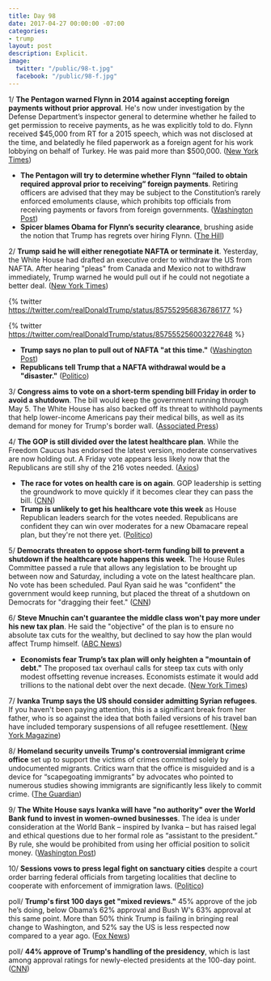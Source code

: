 ```yaml
---
title: Day 98
date: 2017-04-27 00:00:00 -07:00
categories:
- trump
layout: post
description: Explicit.
image:
  twitter: "/public/98-t.jpg"
  facebook: "/public/98-f.jpg"
---
```


1/ **The Pentagon warned Flynn in 2014 against accepting foreign payments without prior approval**. He's now under investigation by the Defense Department’s inspector general to determine whether he failed to get permission to receive payments, as he was explicitly told to do. Flynn received $45,000 from RT for a 2015 speech, which was not disclosed at the time, and belatedly he filed paperwork as a foreign agent for his work lobbying on behalf of Turkey. He was paid more than $500,000. ([New York Times](https://www.nytimes.com/2017/04/27/us/politics/michael-flynn-trump-investigation-defense-department.html))

* **The Pentagon will try to determine whether Flynn “failed to obtain required approval prior to receiving” foreign payments**. Retiring officers are advised that they may be subject to the Constitution’s rarely enforced emoluments clause, which prohibits top officials from receiving payments or favors from foreign governments. ([Washington Post](https://www.washingtonpost.com/news/checkpoint/wp/2017/04/27/top-pentagon-watchdog-launches-investigation-into-money-that-mike-flynn-received-from-foreign-groups/))
* **Spicer blames Obama for Flynn’s security clearance**, brushing aside the notion that Trump has regrets over hiring Flynn. ([The Hill](http://thehill.com/homenews/administration/330925-spicer-blames-obama-for-flynns-security-clearance))

2/ **Trump said he will either renegotiate NAFTA or terminate it**. Yesterday, the White House had drafted an executive order to withdraw the US from NAFTA. After hearing "pleas" from Canada and Mexico not to withdraw immediately, Trump warned he would pull out if he could not negotiate a better deal. ([New York Times](https://www.nytimes.com/2017/04/27/us/politics/trump-says-he-will-renegotiate-nafta-or-terminate-it.html))

{% twitter https://twitter.com/realDonaldTrump/status/857552956836786177 %}

{% twitter https://twitter.com/realDonaldTrump/status/857555256003227648 %}

* **Trump says no plan to pull out of NAFTA "at this time."** ([Washington Post](https://www.washingtonpost.com/business/economy/trump-contemplating-plans-to-let-us-withdraw-from-nafta/2017/04/26/f1e326f2-2ab7-11e7-b605-33413c691853_story.html))
* **Republicans tell Trump that a NAFTA withdrawal would be a "disaster."** ([Politico](http://www.politico.com/story/2017/04/26/white-house-nafta-withdraw-trump-237632))

3/ **Congress aims to vote on a short-term spending bill Friday in order to avoid a shutdown**. The bill would keep the government running through May 5. The White House has also backed off its threat to withhold payments that help lower-income Americans pay their medical bills, as well as its demand for money for Trump's border wall. ([Associated Press](https://apnews.com/43e29f2faa85423da633f7c483d61175/Congress-aims-for-Friday-vote-on-bill-to-avoid-shutdown))

4/ **The GOP is still divided over the latest healthcare plan**. While the Freedom Caucus has endorsed the latest version, moderate conservatives are now holding out. A Friday vote appears less likely now that the Republicans are still shy of the 216 votes needed. ([Axios](https://www.axios.com/revival-of-unpopular-health-care-plan-divides-gop-2380712736.html))

* **The race for votes on health care is on again**. GOP leadership is setting the groundwork to move quickly if it becomes clear they can pass the bill. ([CNN](http://www.cnn.com/2017/04/27/politics/republicans-health-care-votes/))
* **Trump is unlikely to get his healthcare vote this week** as House Republican leaders search for the votes needed. Republicans are confident they can win over moderates for a new Obamacare repeal plan, but they're not there yet. ([Politico](http://www.politico.com/story/2017/04/27/house-republicans-obamacare-repeal-votes-237685))

5/ **Democrats threaten to oppose short-term funding bill to prevent a shutdown if the healthcare vote happens this week**. The House Rules‎ Committee passed a rule that allows any legislation to be brought up between now and Saturday, including a vote on the latest healthcare plan. No vote has been scheduled. Paul Ryan said he was "confident" the government would keep running, but placed the threat of a shutdown on Democrats for "dragging their feet." ([CNN](http://www.cnn.com/2017/04/25/politics/shutdown-border-wall-obamacare-congress/index.html))

6/ **Steve Mnuchin can't guarantee the middle class won't pay more under his new tax plan**. He said the "objective" of the plan is to ensure no absolute tax cuts for the wealthy, but declined to say how the plan would affect Trump himself. ([ABC News](http://abcnews.go.com/Politics/treasury-secretary-steve-mnuchin-guarantee-middle-class-pay/story?id=47051355))

* **Economists fear Trump’s tax plan will only heighten a "mountain of debt."** The proposed tax overhaul calls for steep tax cuts with only modest offsetting revenue increases. Economists estimate it would add trillions to the national debt over the next decade. ([New York Times](https://www.nytimes.com/2017/04/27/business/economy/trump-tax-plan-deficit-column.html))

7/ **Ivanka Trump says the US should consider admitting Syrian refugees**. If you haven't been paying attention, this is a significant break from her father, who is so against the idea that both failed versions of his travel ban have included temporary suspensions of all refugee resettlement. ([New York Magazine](http://nymag.com/daily/intelligencer/2017/04/ivanka-says-u-s-should-consider-admitting-syrian-refugees.html))

8/ **Homeland security unveils Trump's controversial immigrant crime office** set up to support the victims of crimes committed solely by undocumented migrants. Critics warn that the office is misguided and is a device for “scapegoating immigrants” by advocates who pointed to numerous studies showing immigrants are significantly less likely to commit crime. ([The Guardian](https://www.theguardian.com/us-news/2017/apr/26/us-immigrant-crime-office-homeland-security-trump))

9/ **The White House says Ivanka will have "no authority" over the World Bank fund to invest in women-owned businesses**. The idea is under consideration at the World Bank – inspired by Ivanka – but has raised legal and ethical questions due to her formal role as “assistant to the president.” By rule, she would be prohibited from using her official position to solicit money. ([Washington Post](https://www.washingtonpost.com/news/post-politics/wp/2017/04/26/world-bank-says-it-is-in-discussions-with-ivanka-trump-about-fund-to-help-women-entrepreneurs/))

10/ **Sessions vows to press legal fight on sanctuary cities** despite a court order barring federal officials from targeting localities that decline to cooperate with enforcement of immigration laws. ([Politico](http://www.politico.com/blogs/under-the-radar/2017/04/26/sessions-sanctuary-cities-237668))

poll/ **Trump's first 100 days get "mixed reviews."** 45% approve of the job he’s doing, below Obama’s 62% approval and Bush W's 63% approval at this same point. More than 50% think Trump is failing in bringing real change to Washington, and 52% say the US is less respected now compared to a year ago. ([Fox News](http://www.foxnews.com/politics/2017/04/26/fox-news-poll-president-trumps-first-100-days-getting-mixed-reviews.html))

poll/ **44% approve of Trump's handling of the presidency**, which is last among approval ratings for newly-elected presidents at the 100-day point. ([CNN](http://www.cnn.com/2017/04/26/politics/donald-trump-100-days-poll/))